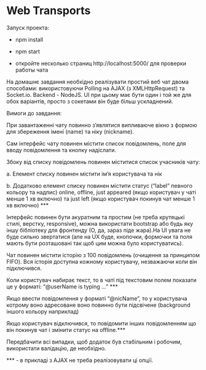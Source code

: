 # Web Transports

Запуск проекта:

- npm install

- npm start

- откройте несколько страниц http://localhost:5000/ для проверки работы чата


На домашнє завдання необхідно реалізувати простий веб чат двома способами: використовуючи Polling на AJAX (з XMLHttpRequest) та Socket.io. Backend - NodeJS. UI при цьому має бути один і той же для обох варіантів, просто з сокетами він буде більш ускладнений.

Вимоги до завдання:

При завантаженні чату повинно з’являтися випливаюче вікно з формою для збереження імені (name) та ніку (nickname).

Сам інтерфейс чату повинен містити список повідомлень, поле для вводу повідомлення та кнопку надіслати.

Збоку від списку повідомлень повинен міститися список учасників чату:

a. Елемент списку повинен містити ім’я користувача та нік

b. Додатково елемент списку повинен містити статус (“label” певного кольору та надпис) online, offline, just appeared (якщо користувач у чаті менше 1 хв включно) та just left (якщо користувач покинув чат менше 1 хв включно) ***

Інтерфейс повинен бути акуратним та простим (не треба крутяцькі стилі, верстку, responsive), можна використати bootstrap або будь яку іншу бібліотеку для фронтенду (О, да, зараз піде жара).На UI увага не буде сильно звертатися (але на UX буде, кнопочки, формочки та поля мають бути розташовані так щоб цим можна було користуватись).

Чат повинен містити історію з 100 повідомлень (очищення за принципом FIFO). Вся історія доступна кожному користувачу, незважаючи коли він підключився.

Коли користувач набирає текст, то в чаті під текстовим полем показати це у форматі: “@userName is typing …” ***

Якщо ввести повідомлення у форматі “@nicName”, то у користувача котрому воно адресоване воно повинно бути підсвічене (background іншого кольору наприклад)

Якщо користувач відключився, то повідомити інших повідомленням що він покинув чат і змінити статус на offline.***

Передбачити всі випадки, щоб додаток був стабільним і робочим, використати валідацію, де необхідно.

*** - в прикладі з AJAX не треба реалізовувати ці опції.


